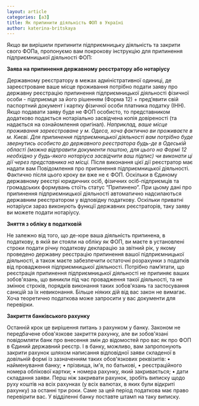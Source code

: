 ```yaml
---
layout: article
categories: [a3]
title: Як припинити діяльність ФОП в Україні
author: katerina-britskaya
---
```


Якщо ви вирішили припинити підприємницьку діяльність та закрити свого ФОПа,  пропонуємо вам покрокову інструкцію для припинення підприємницької діяльності ФОП:

**Заява на припинення державному реєстратору або нотаріусу**

Державному реєстратору в межах адміністративної одиниці, де зареєстроване ваше місце проживання потрібно подати заяву про державну реєстрацію припинення підприємницької діяльності фізичної особи - підприємця за його рішенням (Форма 12) + пред’явити свій паспортний документ і картку фізичної особи платника податку (ІНН).  
Якщо подавати заяву буде не ФОП особисто, то  представником додатково подається нотаріально засвідчена копія довіреності (та надається на ознайомлення оригінал).
_Наприклад,  ваше місце проживання зареєстроване у м. Одеса, хоча фактично ви проживаєте в м. Києві. Для припинення підприємницької діяльності вам потрібно буде звернутись особисто до державного реєстратора будь-де в Одеській області (можна відправити документи поштою, для цього на Формі 12 необхідно у будь-якого нотаріуса засвідчити ваш підпис) чи виконати ці дії через представника на місці._
Після виконання цієї дії реєстратор має надати вам Повідомлення про припинення підприємницької діяльності. 
Фактично після цього кроку ви вже не є ФОП. Оскільки в Єдиному державному реєстрі юридичних осіб, фізичних осіб-підприємців та громадських формувань стоїть статус “Припинено”. При цьому дані про припинення підприємницької діяльності автоматично надсилаються державним реєстратором у відповідну податкову.
Оскільки приватні нотаріуси зараз виконують функції державних реєстраторів, таку заяву ви можете подати нотаріусу.

**Зняття з обліку в податковій**

Не залежно від того, що де-юре ваша діяльність припинена, в податкову, в якій ви стояли на обліку як ФОП, ви маєте в установлені строки подати річну податкову декларацію за звітний рік, у якому проведено державну реєстрацію припинення вашої підприємницької діяльності, а також маєте забезпечити остаточні розрахунки з податків від провадження підприємницької діяльності.
Потрібно пам’ятати, що реєстрація припинення підприємницької діяльності  не припиняє ваших зобов'язань, що виникли під час провадження такої діяльності, та не змінює строків, порядків виконання таких зобов'язань та застосування санкцій за їх невиконання.
Більше ніяких дій від вас закон не вимагає. Хоча теоретично податкова може запросити у вас документи для перевірки. 

**Закриття банківського рахунку**

Останній крок це вирішення питань з рахунком у банку. Законом не передбачене обов'язкове закриття рахунку, але ви зобов'язані повідомляти банк про внесення змін до відомостей про вас як про ФОП в Єдиний державний реєстр. І в банку, можливо, вам запропонують закрити рахунок шляхом написання відповідної заяви складеної в довільній формі із зазначенням таких обов'язкових реквізитів:
•	найменування банку;
•	прізвища, ім'я, по батькові,
•	 реєстраційного номера облікової картки;
•	номера рахунку, який закривається;
•	дати складання заяви.
Перш ніж закривати рахунок, зробіть виписку щодо руху коштів на всіх рахунках (у всіх валютах, в яких були відкриті рахунку) за останні три роки. Саме за цей період податкова має право перевірити вас. У відділенні банку поставте штамп на таку виписку. 




